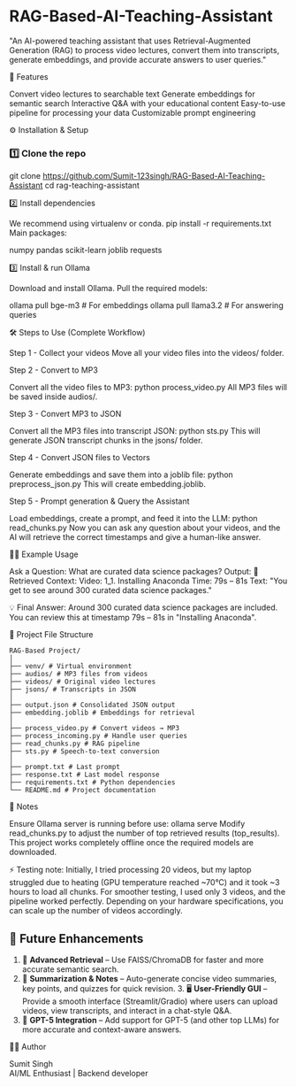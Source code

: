 # RAG-Based-AI-Teaching-Assistant
"An AI-powered teaching assistant that uses Retrieval-Augmented Generation (RAG) to process video lectures, convert them into transcripts, generate embeddings, and provide accurate answers to user queries."

🚀 Features

Convert video lectures to searchable text
Generate embeddings for semantic search
Interactive Q&A with your educational content
Easy-to-use pipeline for processing your data
Customizable prompt engineering

⚙️ Installation & Setup

### 1️⃣ Clone the repo

git clone https://github.com/Sumit-123singh/RAG-Based-AI-Teaching-Assistant
cd rag-teaching-assistant


2️⃣ Install dependencies

We recommend using virtualenv or conda.
pip install -r requirements.txt
Main packages:

numpy
pandas
scikit-learn
joblib
requests

3️⃣ Install & run Ollama

Download and install Ollama.
Pull the required models:

ollama pull bge-m3     # For embeddings
ollama pull llama3.2   # For answering queries

🛠️ Steps to Use (Complete Workflow)

Step 1 - Collect your videos
Move all your video files into the videos/ folder.

Step 2 - Convert to MP3

Convert all the video files to MP3:
python process_video.py
All MP3 files will be saved inside audios/.

Step 3 - Convert MP3 to JSON

Convert all the MP3 files into transcript JSON:
python sts.py
This will generate JSON transcript chunks in the jsons/ folder.

Step 4 - Convert JSON files to Vectors

Generate embeddings and save them into a joblib file:
python preprocess_json.py
This will create embedding.joblib.

Step 5 - Prompt generation & Query the Assistant

Load embeddings, create a prompt, and feed it into the LLM:
python read_chunks.py
Now you can ask any question about your videos, and the AI will retrieve the correct timestamps and give a human-like answer.

🧑‍🏫 Example Usage

Ask a Question: What are curated data science packages?
Output:
🔎 Retrieved Context:
Video: 1_1. Installing Anaconda
Time: 79s – 81s
Text: "You get to see around 300 curated data science packages."

💡 Final Answer:
Around 300 curated data science packages are included. You can review this at timestamp 79s – 81s in "Installing Anaconda".


📂 Project File Structure

```text
RAG-Based Project/
│
├── venv/ # Virtual environment
├── audios/ # MP3 files from videos
├── videos/ # Original video lectures
├── jsons/ # Transcripts in JSON
│
├── output.json # Consolidated JSON output
├── embedding.joblib # Embeddings for retrieval
│
├── process_video.py # Convert videos → MP3
├── process_incoming.py # Handle user queries
├── read_chunks.py # RAG pipeline
├── sts.py # Speech-to-text conversion
│
├── prompt.txt # Last prompt
├── response.txt # Last model response
├── requirements.txt # Python dependencies
└── README.md # Project documentation
```

📌 Notes

Ensure Ollama server is running before use:
ollama serve
Modify read_chunks.py to adjust the number of top retrieved results (top_results).
This project works completely offline once the required models are downloaded.

⚡ Testing note: Initially, I tried processing 20 videos, but my laptop struggled due to heating (GPU temperature reached ~70°C) and it took ~3 hours to load all chunks.
For smoother testing, I used only 3 videos, and the pipeline worked perfectly.
Depending on your hardware specifications, you can scale up the number of videos accordingly.

## 🚀 Future Enhancements

1. 🔎 **Advanced Retrieval** – Use FAISS/ChromaDB for faster and more accurate semantic search.  
2. 📝 **Summarization & Notes** – Auto-generate concise video summaries, key points, and quizzes for quick revision. 3. 🖥️ **User-Friendly GUI** – Provide a smooth interface (Streamlit/Gradio) where users can upload videos, view transcripts, and interact in a chat-style Q&A.  
4. 🤖 **GPT-5 Integration** – Add support for GPT-5 (and other top LLMs) for more accurate and context-aware answers.  


👨‍💻 Author

Sumit Singh  
AI/ML Enthusiast | Backend developer




